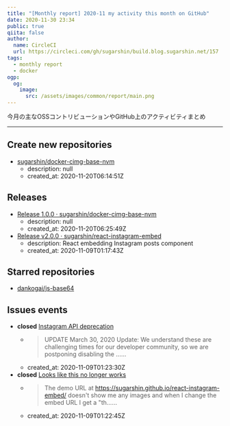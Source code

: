 ```yaml
---
title: "[Monthly report] 2020-11 my activity this month on GitHub"
date: 2020-11-30 23:34
public: true
qiita: false
author:
  name: CircleCI
  url: https://circleci.com/gh/sugarshin/build.blog.sugarshin.net/157
tags:
  - monthly report
  - docker
ogp:
  og:
    image:
      src: /assets/images/common/report/main.png
---
```


今月の主なOSSコントリビューションやGitHub上のアクティビティまとめ

***

## Create new repositories

- [sugarshin/docker-cimg-base-nvm](https://github.com/sugarshin/docker-cimg-base-nvm)
  - description: null
  - created_at: 2020-11-20T06:14:51Z

## Releases

- [Release 1.0.0 · sugarshin/docker-cimg-base-nvm](https://github.com/sugarshin/docker-cimg-base-nvm/releases/tag/1.0.0)
  - description: null
  - created_at: 2020-11-20T06:25:49Z
- [Release v2.0.0 · sugarshin/react-instagram-embed](https://github.com/sugarshin/react-instagram-embed/releases/tag/v2.0.0)
  - description: React embedding Instagram posts component
  - created_at: 2020-11-09T01:17:43Z

## Starred repositories

- [dankogai/js-base64](https://github.com/dankogai/js-base64)

## Issues events

- **closed** [Instagram API deprecation](https://github.com/sugarshin/react-instagram-embed/issues/225)
  - > UPDATE  March 30, 2020 Update: We understand these are challenging times for our developer community, so we are postponing disabling the ......
  - created_at: 2020-11-09T01:23:30Z
- **closed** [Looks like this no longer works](https://github.com/sugarshin/react-instagram-embed/issues/235)
  - > The demo URL at https://sugarshin.github.io/react-instagram-embed/ doesn't show me any images and when I change the embed URL I get a "th......
  - created_at: 2020-11-09T01:22:45Z
